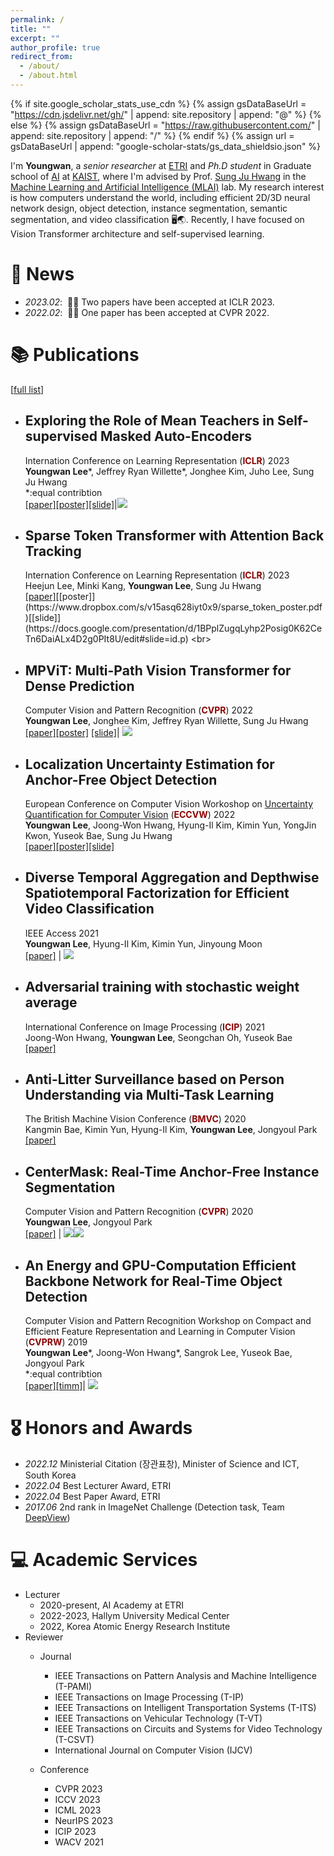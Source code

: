 ```yaml
---
permalink: /
title: ""
excerpt: ""
author_profile: true
redirect_from: 
  - /about/
  - /about.html
---
```


{% if site.google_scholar_stats_use_cdn %}
{% assign gsDataBaseUrl = "https://cdn.jsdelivr.net/gh/" | append: site.repository | append: "@" %}
{% else %}
{% assign gsDataBaseUrl = "https://raw.githubusercontent.com/" | append: site.repository | append: "/" %}
{% endif %}
{% assign url = gsDataBaseUrl | append: "google-scholar-stats/gs_data_shieldsio.json" %}

<span class='anchor' id='about-me'></span>

I'm **Youngwan**, a _senior researcher_ at [ETRI](https://www.etri.re.kr/eng/main/main.etri) and _Ph.D student_ in Graduate school of [AI](https://gsai.kaist.ac.kr/) at [KAIST](https://www.kaist.ac.kr/en/), where I'm advised by Prof. [Sung Ju Hwang](http://www.sungjuhwang.com/) in the [Machine Learning and Artificial Intelligence (MLAI)](https://www.mlai-kaist.com/) lab.
My research interest is how computers understand the world, including efficient 2D/3D neural network design, object detection, instance segmentation, semantic segmentation, and video classification 🖥️🌏. Recently, I have focused on Vision Transformer architecture and self-supervised learning. 



# 🎉 News
- *2023.02*: &nbsp;🎉🎉 Two papers have been accepted at ICLR 2023. 
- *2022.02*: &nbsp;🎉🎉 One paper has been accepted at CVPR 2022. 

# 📚 Publications 
[[full list](https://scholar.google.com/citations?user=EqemKYsAAAAJ&hl)]
* ## Exploring the Role of Mean Teachers in Self-supervised Masked Auto-Encoders <br>
    Internation Conference on Learning Representation (<span style="color:darkred">**ICLR**</span>) 2023  <br>
    **Youngwan Lee**\*, Jeffrey Ryan Willette\*, Jonghee Kim, Juho Lee, Sung Ju Hwang <br>
    *:equal contribtion <br>
    [[paper]](https://openreview.net/forum?id=7sn6Vxp92xV)[[poster]](https://www.dropbox.com/s/mqwdgckil89qh8e/rcmae_poster_final.pdf)[[slide]](https://docs.google.com/presentation/d/1OoN67hRpyQybe2QcwBX0h1Urq4g40zVrD9lX3AlQgPs/edit?usp=sharing)|[![](https://img.shields.io/github/stars/youngwanLEE/rc-mae?style=social&label=Code+Stars)](https://github.com/youngwanLEE/rc-mae) <br>

 * ## Sparse Token Transformer with Attention Back Tracking <br>
    Internation Conference on Learning Representation (<span style="color:darkred">**ICLR**</span>) 2023  <br>
    Heejun Lee, Minki Kang, **Youngwan Lee**, Sung Ju Hwang <br>
    [[paper]](https://openreview.net/forum?id=VV0hSE8AxCw&referrer=%5BAuthor%20Console%5D(%2Fgroup%3Fid%3DICLR.cc%2F2023%2FConference%2FAuthors%23your-submissions))[[poster]](https://www.dropbox.com/s/v15asq628iyt0x9/sparse_token_poster.pdf)[[slide]](https://docs.google.com/presentation/d/1BPplZugqLyhp2Posig0K62CeTn6DaiALx4D2g0PIt8U/edit#slide=id.p) <br>
 
 
 * ## MPViT: Multi-Path Vision Transformer for Dense Prediction <br>
    Computer Vision and Pattern Recognition (<span style="color:darkred">**CVPR**</span>) 2022  <br>
    **Youngwan Lee**, Jonghee Kim, Jeffrey Ryan Willette, Sung Ju Hwang <br>
    [[paper]](https://arxiv.org/abs/2112.11010)[[poster]](https://www.dropbox.com/s/56tdh4fmxkm04u9/%5Bfinal%5D%5Bmpvit_poster%5D.pdf) [[slide]](https://www.dropbox.com/s/1jclnrdlex07yn6/mpvit_presentation.pdf)| [![](https://img.shields.io/github/stars/youngwanLEE/MPViT?style=social&label=Code+Stars)](https://github.com/youngwanLEE/MPViT) <br>

 * ## Localization Uncertainty Estimation for Anchor-Free Object Detection <br>
    European Conference on Computer Vision Workoshop on [Uncertainty Quantification for Computer Vision](https://uncv2022.github.io/) (<span style="color:darkred">**ECCVW**</span>) 2022  <br>
    **Youngwan Lee**, Joong-Won Hwang, Hyung-Il Kim, Kimin Yun, YongJin Kwon, Yuseok Bae, Sung Ju Hwang <br>
    [[paper]](https://arxiv.org/abs/2006.15607)[[poster]](https://www.dropbox.com/s/rxwgveiy7l0isnh/poster.pdf)[[slide]](https://www.dropbox.com/s/ijp3nofi57jbhbr/uad_presentation.pdf) <br>
    
 * ## Diverse Temporal Aggregation and Depthwise Spatiotemporal Factorization for Efficient Video Classification <br>
    IEEE Access 2021  <br>
    **Youngwan Lee**, Hyung-Il Kim, Kimin Yun, Jinyoung Moon <br>
    [[paper]](https://arxiv.org/abs/2012.00317) | [![](https://img.shields.io/github/stars/youngwanLEE/VoV3D?style=social&label=Code+Stars)](https://github.com/youngwanLEE/VoV3D) <br>

 * ## Adversarial training with stochastic weight average <br>
    International Conference on Image Processing (<span style="color:darkred">**ICIP**</span>) 2021<br>
    Joong-Won Hwang, **Youngwan Lee**, Seongchan Oh, Yuseok Bae<br>
    [[paper]](https://ieeexplore.ieee.org/abstract/document/9506548) <br>

 * ## Anti-Litter Surveillance based on Person Understanding via Multi-Task Learning <br>
    The British Machine Vision Conference (<span style="color:darkred">**BMVC**</span>) 2020<br>
    Kangmin Bae, Kimin Yun, Hyung-Il Kim, **Youngwan Lee**, Jongyoul Park <br>
    [[paper]](https://www.bmvc2020-conference.com/assets/papers/0279.pdf) <br>

 * ## CenterMask: Real-Time Anchor-Free Instance Segmentation <br>
    Computer Vision and Pattern Recognition (<span style="color:darkred">**CVPR**</span>) 2020 <br>
    **Youngwan Lee**, Jongyoul Park <br>
    [[paper]](https://arxiv.org/abs/1911.06667) | [![](https://img.shields.io/github/stars/youngwanLEE/CenterMask?style=social&label=Code1+Stars)](https://github.com/youngwanLEE/CenterMask)[![](https://img.shields.io/github/stars/youngwanLEE/centermask2?style=social&label=detectron2+Stars)](https://github.com/youngwanLEE/centermask2) <br>

 * ## An Energy and GPU-Computation Efficient Backbone Network for Real-Time Object Detection <br>
    Computer Vision and Pattern Recognition Workshop on Compact and Efficient Feature Representation and Learning in Computer Vision (<span style="color:darkred">**CVPRW**</span>) 2019  <br>
    **Youngwan Lee**\*, Joong-Won Hwang\*, Sangrok Lee, Yuseok Bae, Jongyoul Park <br>
    *:equal contribtion <br>
    [[paper]](https://arxiv.org/abs/1904.09730)[[timm]](https://huggingface.co/docs/timm/models/ese-vovnet)| [![](https://img.shields.io/github/stars/youngwanLEE/vovnet-detectron2?style=social&label=Code+Stars)](https://github.com/youngwanLEE/vovnet-detectron2) <br>


# 🎖 Honors and Awards
- *2022.12* Ministerial Citation (장관표창), Minister of Science and ICT, South Korea  
- *2022.04* Best Lecturer Award, ETRI 
- *2022.04* Best Paper Award, ETRI 
- *2017.06* 2nd rank in ImageNet Challenge (Detection task, Team [DeepView](https://image-net.org/challenges/LSVRC/2017/results)) 

<!-- # 📖 Educations
- *2019.06 - 2022.04 (now)*, Lorem ipsum dolor sit amet, consectetur adipiscing elit. Vivamus ornare aliquet ipsum, ac tempus justo dapibus sit amet. 
- *2015.09 - 2019.06*, Lorem ipsum dolor sit amet, consectetur adipiscing elit. Vivamus ornare aliquet ipsum, ac tempus justo dapibus sit amet.  -->

<!-- # 💬 Invited Talks
- *2021.06*, Lorem ipsum dolor sit amet, consectetur adipiscing elit. Vivamus ornare aliquet ipsum, ac tempus justo dapibus sit amet. 
- *2021.03*, Lorem ipsum dolor sit amet, consectetur adipiscing elit. Vivamus ornare aliquet ipsum, ac tempus justo dapibus sit amet.  \| [\[video\]](https://github.com/) -->

# 💻 Academic Services
- Lecturer
   - 2020-present, AI Academy at ETRI
   - 2022-2023, Hallym University Medical Center
   - 2022, Korea Atomic Energy Research Institute
- Reviewer
   - Journal
      - IEEE Transactions on Pattern Analysis and Machine Intelligence (T-PAMI)
      - IEEE Transactions on Image Processing (T-IP)
      - IEEE Transactions on Intelligent Transportation Systems (T-ITS)
      - IEEE Transactions on Vehicular Technology (T-VT)
      - IEEE Transactions on Circuits and Systems for Video Technology (T-CSVT)
      - International Journal on Computer Vision (IJCV)

   - Conference
      - CVPR 2023
      - ICCV 2023
      - ICML 2023
      - NeurIPS 2023
      - ICIP 2023
      - WACV 2021
